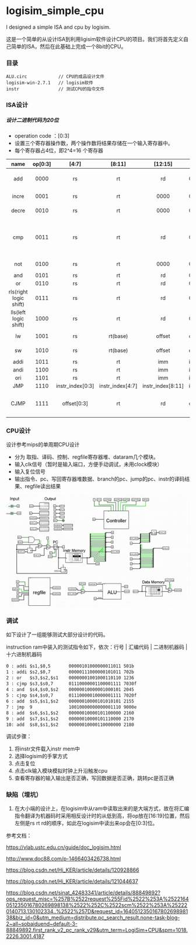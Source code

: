 # logisim_simple_cpu
I designed a simple ISA and cpu by logisim.

这是一个简单的从设计ISA到利用ligisim软件设计CPU的项目。我们将首先定义自己简单的ISA，然后在此基础上完成一个8bit的CPU。



### 目录

```
ALU.circ 			// CPU的成品设计文件
logisim-win-2.7.1 	// logisim软件
instr 				// 测试CPU的指令文件
```



### ISA设计

##### 设计二进制代码为20位

- operation code ：[0:3]
- 设置三个寄存器操作数，两个操作数将结果存储在一个输入寄存器中。
- 每个寄存器占4位，即2^4=16 个寄存器

|          name          | op[0:3] |      [4:7]       |      [8:11]      |      [12:15]      | [16:19]            |                         description                          |
| :--------------------: | :-----: | :--------------: | :--------------: | :---------------: | ------------------ | :----------------------------------------------------------: |
|          add           |  0000   |        rs        |        rt        |        rd         | 0000               |               Arithmetic addition(rs = rt+rd)                |
|         incre          |  0001   |        rs        |        rt        |       0000        | 0000               |                     increment(rs = rt+1)                     |
|         decre          |  0010   |        rs        |        rt        |       0000        | 0000               |                     decrement(rs = rt-1)                     |
|          cmp           |  0011   |        rs        |        rt        |        rd         | 0000               | comparison(with 3 output:equals in rs[0], less than in rs[1], greater than in rs[2] ) |
|          not           |  0100   |        rs        |        rt        |       0000        | 0000               |                logic bitwise not(rs = not rt)                |
|          and           |  0101   |        rs        |        rt        |        rd         | 0000               |                        rs = rt and rd                        |
|           or           |  0110   |        rs        |        rt        |        rd         | 0000               |                        rs = rt or rd                         |
| rls(right logic shift) |  0111   |        rs        |        rt        |        rd         | 0000               |                        rs = rt >> rd                         |
| lls(left logic shift)  |  1000   |        rs        |        rt        |        rd         | 0000               |                        rs = rt << rd                         |
|           lw           |  1001   |        rs        |     rt(base)     |      offset       | offset             |                     rs = mem[rt+offset]                      |
|           sw           |  1010   |        rs        |     rt(base)     |      offset       | offset             |                     mem[rt+offset] = rs                      |
|          addi          |  1011   |        rs        |        rt        |        imm        | imm                |                         rs = rt+ imm                         |
|          andi          |  1100   |        rs        |        rt        |        imm        | imm                |                       rs = rt and imm                        |
|          ori           |  1101   |        rs        |        rt        |        imm        | imm                |                        rs = rt or imm                        |
|          JMP           |  1110   | instr_index[0:3] | instr_index[4:7] | instr_index[8:11] | instr_index[12:15] |                                                              |
|          CJMP          |  1111   |   offset[0:3]    |        rt        |        rd         | offset[4:7]        |  cjmp rs,rd,pc;offset;   rt == rd: j (offset) else:continue  |



### CPU设计

设计参考mips的单周期CPU设计

- 分为 取指、译码、控制、regfile寄存器堆、dataram几个模块。
- 输入clk信号（暂时是输入端口，方便手动调试，未用clock模块）
- 输入复位信号
- 输出指令、pc、写回寄存器堆数据、branch的pc、jump的pc、instr的译码结果、regfile读出结果

![image-20220101012156236](img.png)



### 调试

如下设计了一组能够测试大部分设计的代码。

instruction ram中装入的测试指令如下，依次：行号 | 汇编代码 | 二进制机器码 | 十六进制机器码

```
0 : addi $s1,$0,5       00000101000000011011 501b
1 : addi $s2,$0,7       00000111000000101011 702b
2 : or   $s3,$s2,$s1    00000001001000110110 1236
3 : cjmp $s3,$s0,7      01110000001100001111 7030f
4 : and  $s4,$s0,$s2    00000010000001000101 2045
5 : cjmp $s4,$s0,7      01110000010000001111 7020f
6 : add  $s5,$s1,$s2    00000010000101010101 2155
7 : jmp  9              10010000000000001110 9000e
8 : add  $s6,$s1,$s2    00000010000101100000 2160
9 : add  $s7,$s1,$s2    00000010000101110000 2170
10: add  $s8,$s1,$s2    00000010000110000000 2180
```

调试步骤：

1. 将instr文件载入instr mem中
2. 选择logisim的手掌方式
3. 点击复位
4. 点击clk输入模块模拟时钟上升沿触发cpu
5. 查看寄存器的输入输出是否正确，写回数据是否正确，跳转pc是否正确



### 缺陷（埋坑）

1. 在大小端的设计上，在logisim中从ram中读取出来的是大端方式，故在将汇编指令翻译为机器码时采用相反设计时的从低到高，将op放在[16:19]位置，然后左侧是rs rt rd的顺序，如此在logisim中读出来op会在[0:3]位。



参考文档：

https://vlab.ustc.edu.cn/guide/doc_logisim.html

http://www.doc88.com/p-1466403426738.html

https://blog.csdn.net/Hi_KER/article/details/120928866

https://blog.csdn.net/Hi_KER/article/details/121044637

https://blog.csdn.net/sinat_42483341/article/details/88849892?ops_request_misc=%257B%2522request%255Fid%2522%253A%2522164051235016780269898138%2522%252C%2522scm%2522%253A%252220140713.130102334..%2522%257D&request_id=164051235016780269898138&biz_id=0&utm_medium=distribute.pc_search_result.none-task-blog-2~all~sobaiduend~default-3-88849892.first_rank_v2_pc_rank_v29&utm_term=LogiSim+CPU&spm=1018.2226.3001.4187